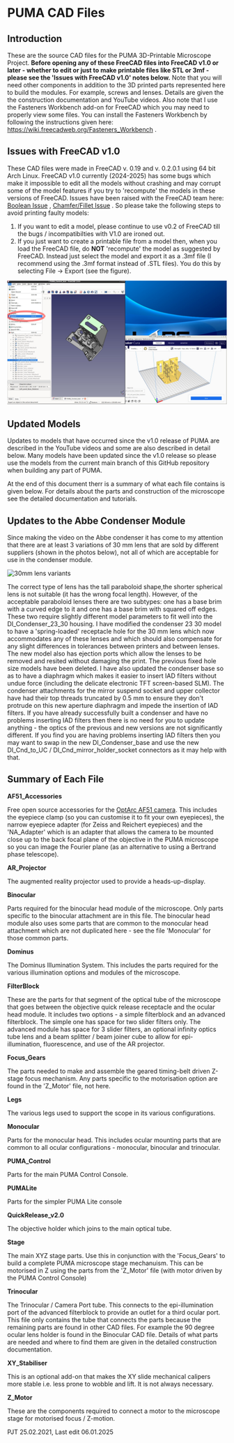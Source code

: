 PUMA CAD Files
==============

Introduction
------------
These are the source CAD files for the PUMA 3D-Printable Microscope Project. **Before opening any of these FreeCAD files into FreeCAD v1.0 or later - whether to edit or just to make printable files like STL or 3mf - please see the 'Issues with FreeCAD v1.0' notes below.** Note that you will need other components in addition to the 3D printed parts represented here to build the modules. For example, screws and lenses. Details are given the the construction documentation and YouTube videos. Also note that I use the Fasteners Workbench add-on for FreeCAD which you may need to properly view some files. You can install the Fasteners Workbench by following the instructions given here: https://wiki.freecadweb.org/Fasteners_Workbench . 

Issues with FreeCAD v1.0
------------------------
These CAD files were made in FreeCAD v. 0.19 and v. 0.2.0.1 using 64 bit Arch Linux. 
FreeCAD v1.0 currently (2024-2025) has some bugs which make it impossible to edit all the models without crashing and may corrupt some of the model features if you try to 'recompute' the models in these versions of FreeCAD. Issues have been raised with the FreeCAD team here: [Boolean Issue](https://github.com/FreeCAD/FreeCAD/issues/17338) , [Chamfer/Fillet Issue](https://github.com/FreeCAD/FreeCAD/issues/18372) . So please take the following steps to avoid printing faulty models:
1. If you want to edit a model, please continue to use v0.2 of FreeCAD till the bugs / incompatibilties with V1.0 are ironed out.
2. If you just want to create a printable file from a model then, when you load the FreeCAD file, do **NOT** 'recompute' the model as suggested by FreeCAD. Instead just select the model and export it as a .3mf file (I recommend using the .3mf format instead of .STL files). You do this by selecting File -> Export (see the figure).

![Exporting as .3mf files](Images/FC1_Workaround.jpg)

Updated Models
--------------
Updates to models that have occurred since the v1.0 release of PUMA are described in the YouTube videos and some are also described in detail below. Many models have been updated since the v1.0 release so please use the models from the current main branch of this GitHub repository when building any part of PUMA.

At the end of this document therr is a summary of what each file contains is given below. For details about the parts and construction of the microscope see the detailed documentation and tutorials.

Updates to the Abbe Condenser Module
------------------------------------
Since making the video on the Abbe condenser it has come to my attention that there are at least 3 variations of 30 mm lens that are sold by different suppliers (shown in the photos below), not all of which are acceptable for use in the condenser module.

![30mm lens variants](Images/30mm_Condenser_lenses.jpg)

The correct type of lens has the tall paraboloid shape,the shorter spherical lens is not suitable (it has the wrong focal length). However, of the acceptable paraboloid lenses there are two subtypes: one has a base brim with a curved edge to it and one has a base brim with squared off edges. These two require slightly different model parameters to fit well into the DI_Condenser_23_30 housing.
I have modified the condenser 23 30 model to have a 'spring-loaded' receptacle hole for the 30 mm lens which now accommodates any of these lenses and which should also compensate for any slight differences in tolerances between printers and between lenses. The new model also has ejection ports which allow the lenses to be removed and resited without damaging the print.
The previous fixed hole size models have been deleted.
I have also updated the condenser base so as to have a diaphragm which makes it easier to insert IAD filters without undue force (including the delicate electronic TFT screen-based SLM). The condenser attachments for the mirror suspend socket and upper collector have had their top threads truncated by 0.5 mm to ensure they don't protrude on this new aperture diaphragm and impede the insertion of IAD filters.
If you have already successfully built a condenser and have no problems inserting IAD filters then there is no need for you to update anything - the optics of the previous and new versions are not significantly different. If you find you are having problems inserting IAD filters then you may want to swap in the new DI_Condenser_base and use the new DI_Cnd_to_UC / DI_Cnd_mirror_holder_socket connectors as it may help with that.


Summary of Each File
--------------------
**AF51_Accessories**

Free open source accessories for the [OptArc AF51 camera](https://www.optarc.co.uk/products/cameras-2/). This includes the eyepiece clamp (so you can customise it to fit your own eyepieces), the narrow eyepiece adapter (for Zeiss and Reichert eyepieces) and the 'NA_Adapter' which is an adapter that allows the camera to be mounted close up to the back focal plane of the objective in the PUMA microscope so you can image the Fourier plane (as an alternative to using a Bertrand phase telescope).

**AR_Projector**

 The augmented reality projector used to provide a heads-up-display.
 
**Binocular**

 Parts required for the binocular head module of the microscope. Only parts specific to the binocular attachment are in this file. The binocular head module also uses some parts that are common to the monocular head attachment which are not duplicated here - see the file 'Monocular' for those common parts.
 
**Dominus**

 The Dominus Illumination System. This includes the parts required for the various illumination options and modules of the microscope.
 
**FilterBlock**

 These are the parts for that segment of the optical tube of the microscope that goes between the objective quick release receptacle and the ocular head module. It includes two options - a simple filterblock and an advanced filterblock. The simple one has space for two slider filters only. The advanced module has space for 3 slider filters, an optional infinity optics tube lens and a beam splitter / beam joiner cube to allow for epi-illumination, fluorescence, and use of the AR projector.
 
**Focus_Gears**

 The parts needed to make and assemble the geared timing-belt driven Z-stage focus mechanism. Any parts specific to the motorisation option are found in the 'Z_Motor' file, not here.
 
**Legs**

 The various legs used to support the scope in its various configurations.
 
**Monocular**

 Parts for the monocular head. This includes ocular mounting parts that are common to all ocular configurations - monocular, binocular and trinocular.
 
**PUMA_Control**

 Parts for the main PUMA Control Console.
 
**PUMALite**

 Parts for the simpler PUMA Lite console
 
**QuickRelease_v2.0**

 The objective holder which joins to the main optical tube.
 
**Stage**

 The main XYZ stage parts. Use this in conjunction with the 'Focus_Gears' to build a complete PUMA microscope stage mechanuism. This can be motorised in Z using the parts from the 'Z_Motor' file (with motor driven by the PUMA Control Console)
 
**Trinocular**

 The Trinocular / Camera Port tube. This connects to the epi-illumination port of the advanced filterblock to provide an outlet for a third ocular port. This file only contains the tube that connects the parts because the remaining parts are found in other CAD files. For example the 90 degree ocular lens holder is found in the Binocular CAD file. Details of what parts are needed and where to find them are given in the detailed construction documentation.
  
**XY_Stabiliser**

 This is an optional add-on that makes the XY slide mechanical calipers more stable i.e. less prone to wobble and lift. It is not always necessary.

**Z_Motor**

 These are the components required to connect a motor to the microscope stage for motorised focus / Z-motion.
 

PJT 25.02.2021, Last edit 06.01.2025
